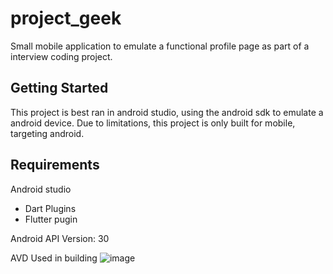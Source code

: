 # project_geek

Small mobile application to emulate a functional profile page as part of a interview coding project.

## Getting Started

This project is best ran in android studio, using the android sdk to emulate a android device.
Due to limitations, this project is only built for mobile, targeting android.


## Requirements
Android studio
- Dart Plugins
- Flutter pugin

Android API Version: 30

AVD Used in building
![image](https://user-images.githubusercontent.com/8345926/139518291-1f43198c-bfe7-4aa2-9315-f0ecc4a05ad0.png)
